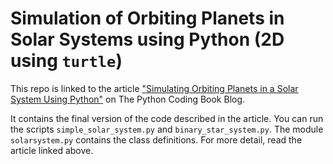 # Simulation of Orbiting Planets in Solar Systems using Python (2D using `turtle`)

This repo is linked to the article ["Simulating Orbiting Planets in a Solar System Using Python"]() on The Python Coding Book Blog.

It contains the final version of the code described in the article. You can run the scripts `simple_solar_system.py` and `binary_star_system.py`. The module `solarsystem.py` contains the class definitions. For more detail, read the article linked above.

